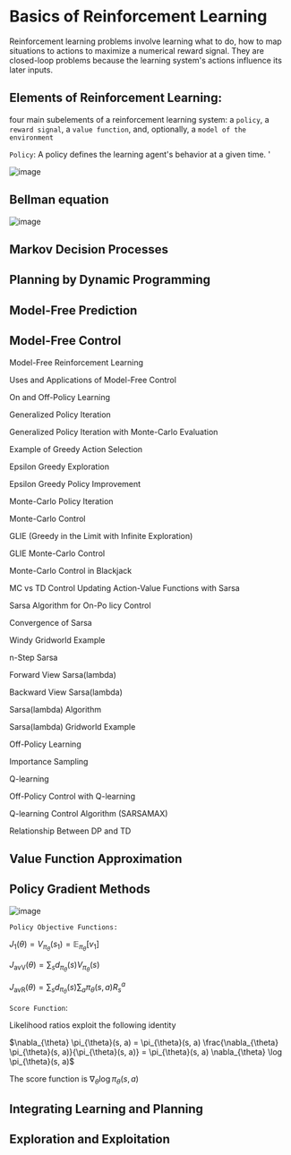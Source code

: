 # Basics of Reinforcement Learning

 Reinforcement learning problems involve learning what to do, how to map situations to actions to maximize a numerical reward signal. They are closed-loop problems because the learning system's actions influence its later inputs.

 ## Elements of Reinforcement Learning:
 four main subelements of a reinforcement learning system: a `policy`, a `reward signal`, a `value function`, and, optionally, a `model of the environment`

 `Policy`:  A policy defines the learning agent's behavior at a given time.
 '

![image](https://github.com/user-attachments/assets/c2a0a0b1-ce6a-4a8c-b99c-b9298af45778)


## Bellman equation
![image](https://github.com/user-attachments/assets/db5f22fe-9143-442d-bf0f-6cd6300427c6)

## Markov Decision Processes

## Planning by Dynamic Programming

## Model-Free Prediction

## Model-Free Control

 Model-Free Reinforcement Learning
 
 Uses and Applications of Model-Free Control

 On and Off-Policy Learning
 
 Generalized Policy Iteration
 
 Generalized Policy Iteration with Monte-Carlo Evaluation
 
 Example of Greedy Action Selection
 
 Epsilon Greedy Exploration
 
 Epsilon Greedy Policy Improvement

 Monte-Carlo Policy Iteration
 
 Monte-Carlo Control
 
 GLIE (Greedy in the Limit with Infinite Exploration)
 
 GLIE Monte-Carlo Control
 
 Monte-Carlo Control in Blackjack

 MC vs TD Control
 Updating Action-Value Functions with Sarsa
 
 Sarsa Algorithm for On-Po licy Control
 
 Convergence of Sarsa
 
 Windy Gridworld Example
 
 n-Step Sarsa

 Forward View Sarsa(lambda)
 
 Backward View Sarsa(lambda)
 
 Sarsa(lambda) Algorithm
 
 Sarsa(lambda) Gridworld Example

 Off-Policy Learning
 
 Importance Sampling
 
 Q-learning
 
 Off-Policy Control with Q-learning
 
 Q-learning Control Algorithm (SARSAMAX)

 Relationship Between DP and TD

## Value Function Approximation

## Policy Gradient Methods

![image](https://github.com/user-attachments/assets/579dcaad-e150-4017-a00b-61305f3bdb1b)

`Policy Objective Functions:`

$`J_1(\theta) = V_{\pi_\theta}(s_1) = \mathbb{E}_{\pi_\theta} [v_1]`$ 

$`J_{\text{avV}}(\theta) = \sum_{s} d_{\pi_\theta}(s) V_{\pi_\theta}(s)`$

$`J_{\text{avR}}(\theta) = \sum_{s} d_{\pi_\theta}(s) \sum_{a} \pi_\theta(s, a) R^a_s`$


`Score Function`:

Likelihood ratios exploit the following identity

$`\nabla_{\theta} \pi_{\theta}(s, a) = \pi_{\theta}(s, a) 
\frac{\nabla_{\theta} \pi_{\theta}(s, a)}{\pi_{\theta}(s, a)} 
= \pi_{\theta}(s, a) \nabla_{\theta} \log \pi_{\theta}(s, a)`$

The score function is $`\nabla_{\theta} \log \pi_{\theta}(s, a)`$

## Integrating Learning and Planning

## Exploration and Exploitation

